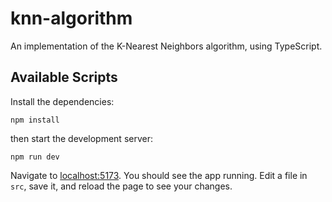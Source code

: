 # knn-algorithm
 
An implementation of the K-Nearest Neighbors algorithm, using TypeScript.

## Available Scripts

Install the dependencies:

```
npm install
```

then start the development server:

```
npm run dev
```

Navigate to [localhost:5173](http://localhost:5173). You should see the app running. Edit a file in `src`, save it, and reload the page to see your changes.